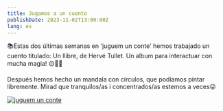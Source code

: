 ```yaml
---
title: Jugamos a un cuento
publishDate: 2023-11-02T13:00:00Z
lang: es
---
```


📚Estas dos últimas semanas en 'juguem un conte' hemos trabajado un cuento titulado: Un llibre, de Hervé Tullet. Un album para interactuar con mucha magia! 🟡🔴🔵

Después hemos hecho un mandala con círculos, que podíamos pintar libremente. Mirad que tranquilos/as i concentrados/as estemos a veces😜

[![juguem un conte](/images/juguem-conte-02.webp)](/images/juguem-conte-02.webp)
